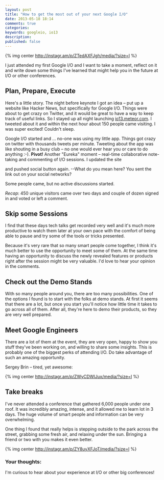 ```yaml
---
layout: post
title: "How to get the most out of your next Google I/O"
date: 2013-05-18 18:14
comments: true
categories:
keywords: googleio, io13
description:
published: false
---
```


{% img center http://instagr.am/p/ZTedAXFJgh/media/?size=l %}

I just attended my first Google I/O and I want to take a moment, reflect on it and write down some things I've learned that might help you in the future at I/O or other conferences.

<!-- more -->
## Plan, Prepare, Execute

Here's a little story. The night before keynote I got an idea – put up a website like Hacker News, but specifically for Google I/O. Things were about to get crazy on Twitter, and it would be great to have a way to keep track of useful links. So I stayed up all night launching [io13.meteor.com](http://io13.meteor.com/). I tweeted about it and within the next hour about 150 people came visiting. I was super excited! Couldn't sleep.

Google I/O started and ... no-one was using my little app. Things got crazy on twitter with thousands tweets per minute. Tweeting about the app was like shouting in a busy club – no one would ever hear you or care to do anything :-). **Pivot!** Another "Eureka" moment – real-time collaborative note-taking and commenting of I/O sessions. I updated the site

and pushed social button again.
  --What do you mean here? You sent the link out on your social networks?

Some people came, but no active discussions started.

_Recap_: 450 unique visitors came over two days and couple of dozen signed in and voted or left a comment.


## Skip some Sessions

I find that these days tech talks get recorded very well and it's much more productive to watch them later at your own pace with the comfort of being able to pause and try some of the tools or tricks presented.

Because it's very rare that so many smart people come together, I think it's much better to use the opportunity to meet some of them. At the same time having an opportunity to discuss the newly revealed features or products right after the session might be very valuable. I'd love to hear your opinion in the comments.

## Check out the Demo Stands

With so many people around you, there are too many possibilities. One of the options I found is to start with the folks at demo stands. At first it seems that there are a lot, but once you start you'll notice how little time it takes to go across all of them. After all, they're here to demo their products, so they are very well prepared.

## Meet Google Engineers

There are a lot of them at the event, they are very open, happy to show you stuff they've been working on, and willing to share some insights. This is probably one of the biggest perks of attending I/O. Do take advantage of such an amazing opportunity.

Sergey Brin – tired, yet awesome:

{% img center http://instagr.am/p/ZWyCDWlJux/media/?size=l %}

## Take breaks

I've never attended a conference that gathered 6,000 people under one roof. It was incredibly amazing, intense, and it allowed me to learn lot in 3 days. The huge volume of smart people and information can be very overwhelming.

One thing I found that really helps is stepping outside to the park across the street, grabbing some fresh air, and relaxing under the sun. Bringing a friend or two with you makes it even better.

{% img center http://instagr.am/p/ZY8uyXFJoT/media/?size=l %}

### Your thoughts:

I'm curious to hear about your experience at I/O or other big conferences!

